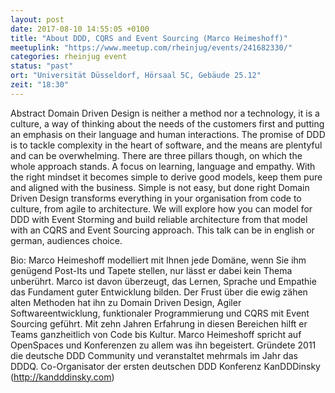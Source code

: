 ```yaml
---
layout: post
date: 2017-08-10 14:55:05 +0100
title: "About DDD, CQRS and Event Sourcing (Marco Heimeshoff)"
meetuplink: "https://www.meetup.com/rheinjug/events/241682330/"
categories: rheinjug event
status: "past"
ort: "Universität Düsseldorf, Hörsaal 5C, Gebäude 25.12"
zeit: "18:30"
---
```


Abstract
Domain Driven Design is neither a method nor a technology, it is a culture, a way of thinking about the needs of the customers first and putting an emphasis on their language and human interactions. The promise of DDD is to tackle complexity in the heart of software, and the means are plentyful and can be overwhelming. There are three pillars though, on which the whole approach stands. A focus on learning, language and empathy. With the right mindset it becomes simple to derive good models, keep them pure and aligned with the business.
Simple is not easy, but done right Domain Driven Design transforms everything in your organisation from code to culture, from agile to architecture.
We will explore how you can model for DDD with Event Storming and build reliable architecture from that model with an CQRS and Event Sourcing approach.
This talk can be in english or german, audiences choice.
 
Bio:
Marco Heimeshoff modelliert mit Ihnen jede Domäne, wenn Sie ihm genügend Post-Its und Tapete stellen, nur lässt er dabei kein Thema unberührt. Marco ist davon überzeugt, das Lernen, Sprache und Empathie das Fundament guter Entwicklung bilden. Der Frust über die ewig zähen alten Methoden hat ihn zu Domain Driven Design, Agiler Softwareentwicklung, funktionaler Programmierung und CQRS mit Event Sourcing geführt. Mit zehn Jahren Erfahrung in diesen Bereichen hilft er Teams ganzheitlich von Code bis Kultur. Marco Heimeshoff spricht auf OpenSpaces und Konferenzen zu allem was ihn begeistert.
Gründete 2011 die deutsche DDD Community und veranstaltet mehrmals im Jahr das DDDQ.
Co-Organisator der ersten deutschen DDD Konferenz KanDDDinsky
(<a href="http://kandddinsky.com" class="linkified">http://kandddinsky.com</a>)
 

